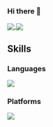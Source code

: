 ### Hi there 👋

<a href="https://github.com/anuraghazra/github-readme-stats">
  <img align="center" src="https://github-readme-stats.vercel.app/api/pin/?username=rhaxxoddl&repo=github-readme-stats" />
</a>
<a href="https://github.com/anuraghazra/convoychat">
  <img align="center" src="https://github-readme-stats.vercel.app/api/pin/?username=rhaxxoddl&repo=convoychat" />
</a>

## Skills

### Languages
<img src="https://img.shields.io/badge/C-A8B9CC?style=flat-square&logo= &logoColor=white"/> 

### Platforms
<img src="https://img.shields.io/badge/Linux-FCC624?style=flat-square&logo=Linux&logoColor=black"/>
<!--
**rhaxxoddl/rhaxxoddl** is a ✨ _special_ ✨ repository because its `README.md` (this file) appears on your GitHub profile.


Here are some ideas to get you started:

- 🔭 I’m currently working on ...
- 🌱 I’m currently learning ...
- 👯 I’m looking to collaborate on ...
- 🤔 I’m looking for help with ...
- 💬 Ask me about ...
- 📫 How to reach me: ...
- 😄 Pronouns: ...
- ⚡ Fun fact: ...
-->
